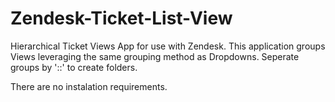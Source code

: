 # Zendesk-Ticket-List-View
Hierarchical Ticket Views App for use with Zendesk.
This application groups Views leveraging the same grouping method as Dropdowns. Seperate groups by '::' to create folders.

There are no instalation requirements. 
